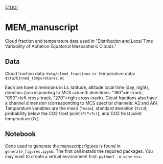 [![DOI](https://zenodo.org/badge/492086150.svg)](https://zenodo.org/badge/latestdoi/492086150)

# MEM_manuscript
Cloud fraction and temperature data used in "Distribution and Local Time Variability of Aphelion Equatorial Mesospheric Clouds."

## Data
Cloud fraction data: `data/cloud_fractions.nc`
Temperature data: `data/binned_temperatures.nc`

Each are have dimensions in Ls, latitude, altitude local time (day, night), direction (corresponding to MCS aziumth directions: "180"=in-track, "090"=left cross-track, "270"=right cross-track). Cloud fractions also have a channel dimension (corresponding to MCS spectral channels: A2 and A6). Temperature variables are the mean (`Tmean`), standard deviation (`Tstd`), probability below the CO2 frost point (`P(T<Tc)`), and CO2 frost point temperature (`Tc`).

## Notebook
Code used to generate the manuscript figures is found in `generate_figures.ipynb`. The first cell installs the required packages. You may want to create a virtual environment first: `python3 -m venv env`. 

